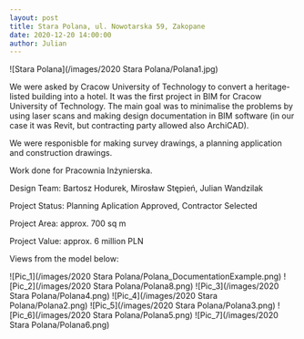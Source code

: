 ```yaml
---
layout: post  
title: Stara Polana, ul. Nowotarska 59, Zakopane
date: 2020-12-20 14:00:00
author: Julian
---
```

![Stara Polana](/images/2020 Stara Polana/Polana1.jpg)

<!--excerpt-->

We were asked by Cracow University of Technology to convert a heritage-listed building into a hotel. It was the first project in BIM for Cracow University of Technology. The main goal was to minimalise the problems by using laser scans and making design documentation in BIM software (in our case it was Revit, but contracting party allowed also ArchiCAD).

We were responisble for making survey drawings, a planning application and construction drawings.
  
  
  
Work done for Pracownia Inżynierska.  

Design Team: Bartosz Hodurek, Mirosław Stępień, Julian Wandzilak 

Project Status: Planning Aplication Approved, Contractor Selected  

Project Area: approx. 700 sq m  

Project Value: approx. 6 million PLN  

Views from the model below:

![Pic_1](/images/2020 Stara Polana/Polana_DocumentationExample.png)
![Pic_2](/images/2020 Stara Polana/Polana8.png)
![Pic_3](/images/2020 Stara Polana/Polana4.png)
![Pic_4](/images/2020 Stara Polana/Polana2.png)
![Pic_5](/images/2020 Stara Polana/Polana3.png)
![Pic_6](/images/2020 Stara Polana/Polana5.png)
![Pic_7](/images/2020 Stara Polana/Polana6.png)